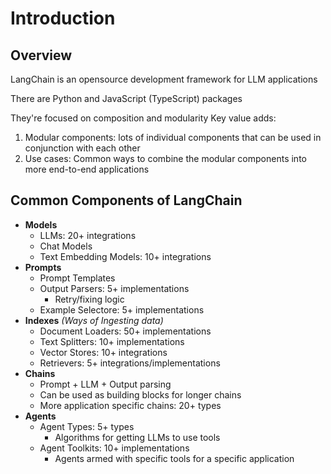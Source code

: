 # Introduction

## Overview

LangChain is an opensource development framework for LLM applications

There are Python and JavaScript (TypeScript) packages

They're focused on composition and modularity
Key value adds:
 1. Modular components: lots of individual components that can be used in conjunction with each other
 2. Use cases: Common ways to combine the modular components into more end-to-end applications

## Common Components of LangChain

- **Models**
    - LLMs: 20+ integrations
    - Chat Models
    - Text Embedding Models: 10+ integrations
- **Prompts**
    - Prompt Templates
    - Output Parsers: 5+ implementations
        - Retry/fixing logic
    - Example Selectore: 5+ implementations
- **Indexes** _(Ways of Ingesting data)_
    - Document Loaders: 50+ implementations
    - Text Splitters: 10+ implementations
    - Vector Stores: 10+ integrations
    - Retrievers: 5+ integrations/implementations
- **Chains**
    - Prompt + LLM + Output parsing
    - Can be used as building blocks for longer chains
    - More application specific chains: 20+ types
- **Agents**
    - Agent Types: 5+ types
        - Algorithms for getting LLMs to use tools
    - Agent Toolkits: 10+ implementations
        - Agents armed with specific tools for a specific application
